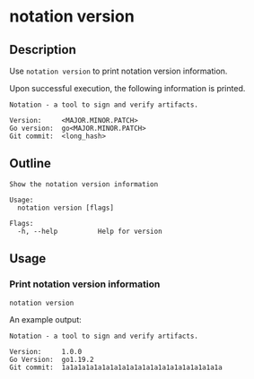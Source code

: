 # notation version

## Description

Use `notation version` to print notation version information.

Upon successful execution, the following information is printed.

```text
Notation - a tool to sign and verify artifacts.

Version:     <MAJOR.MINOR.PATCH>
Go version:  go<MAJOR.MINOR.PATCH>
Git commit:  <long_hash>
```

## Outline

```text
Show the notation version information

Usage:
  notation version [flags]

Flags:
  -h, --help          Help for version
```

## Usage

### Print notation version information

```shell
notation version
```

An example output:

```text
Notation - a tool to sign and verify artifacts.

Version:     1.0.0
Go Version:  go1.19.2
Git commit:  1a1a1a1a1a1a1a1a1a1a1a1a1a1a1a1a1a1a1a1a
```
